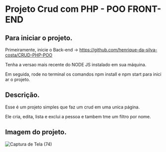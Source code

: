 # Projeto Crud com PHP - POO FRONT-END

## Para iniciar o projeto.

Primeiramente, inicie o Back-end -> https://github.com/henrique-da-silva-costa/CRUD-PHP-POO

Tenha a versao mais recente do NODE JS instalado em sua máquina.

Em seguida, rode no terminal os comandos npm install e npm start para iniciar o projeto.  
 
## Descrição.

Esse é um projeto simples que faz um crud em uma unica página.

Ele cria, edita, lista e exclui a pessoa e tambem tme um filtro por nome.

## Imagem do projeto.

![Captura de Tela (74)](https://github.com/user-attachments/assets/f42d904f-43dd-430e-b980-997f0986e4ef)
